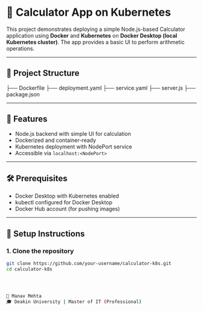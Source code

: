 # 🧮 Calculator App on Kubernetes

This project demonstrates deploying a simple Node.js-based Calculator application using **Docker** and **Kubernetes** on **Docker Desktop (local Kubernetes cluster)**. The app provides a basic UI to perform arithmetic operations.

---

## 📁 Project Structure

├── Dockerfile ├── deployment.yaml ├── service.yaml ├── server.js ├── package.json

---

## 🚀 Features

- Node.js backend with simple UI for calculation
- Dockerized and container-ready
- Kubernetes deployment with NodePort service
- Accessible via `localhost:<NodePort>`

---

## 🛠️ Prerequisites

- Docker Desktop with Kubernetes enabled
- kubectl configured for Docker Desktop
- Docker Hub account (for pushing images)

---

## 🔧 Setup Instructions

### 1. Clone the repository
```bash
git clone https://github.com/your-username/calculator-k8s.git
cd calculator-k8s




👤 Manav Mehta
🎓 Deakin University | Master of IT (Professional)
